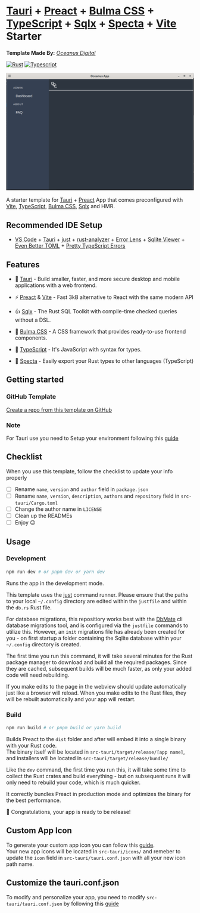 # [Tauri](https://tauri.app) + [Preact](https://preactjs.com) + [Bulma CSS](https://bulma.io/) + [TypeScript](https://typescriptlang.org) + [Sqlx](https://github.com/launchbadge/sqlx) + [Specta](https://github.com/oscartbeaumont/specta) + [Vite](https://vitejs.dev) Starter

**Template Made By:**
*[Oceanus Digital](https://home.civdev.xyz/)*

[![Rust](https://img.shields.io/badge/Rust-black?style=for-the-badge&logo=rust&logoColor=#E57324)](https://github.com/AR10Dev/tauri-solid-ts-tailwind-vite)
[![Typescript](https://img.shields.io/badge/TypeScript-007ACC?style=for-the-badge&logo=typescript&logoColor=white)](https://AR10Dev/tauri-solid-ts-tailwind-vite)

![](/public/image.png)

A starter template for [Tauri](https://tauri.app) + [Preact](https://preactjs.com/) App that comes preconfigured with [Vite](https://vitejs.dev),
[TypeScript](https://typescriptlang.org), [Bulma CSS](https://bulma.io/), [Sqlx](https://github.com/launchbadge/sqlx) and HMR.

## Recommended IDE Setup

- [VS Code](https://code.visualstudio.com/) + [Tauri](https://marketplace.visualstudio.com/items?itemName=tauri-apps.tauri-vscode) + [just](https://marketplace.visualstudio.com/items?itemName=kokakiwi.vscode-just) + [rust-analyzer](https://marketplace.visualstudio.com/items?itemName=rust-lang.rust-analyzer) + [Error Lens](https://marketplace.visualstudio.com/items?itemName=usernamehw.errorlens) + [Sqlite Viewer](https://marketplace.visualstudio.com/items?itemName=qwtel.sqlite-viewer) + [Even Better TOML](https://marketplace.visualstudio.com/items?itemName=tamasfe.even-better-toml) + [Pretty TypeScript Errors](https://marketplace.visualstudio.com/items?itemName=yoavbls.pretty-ts-errors)

## Features

- 🤩 [Tauri](https://tauri.app) - Build smaller, faster, and more secure desktop and mobile applications with a web frontend.

- ⚡️ [Preact](https://preactjs.com) & [Vite](https://vitejs.dev) - Fast 3kB alternative to React with the same modern API

- 👍 [Sqlx](https://github.com/launchbadge/sqlx) - The Rust SQL Toolkit with compile-time checked queries without a DSL.

- 🎨 [Bulma CSS](https://tailwindcss.com) - A CSS framework that provides ready-to-use frontend components.

- 💪 [TypeScript](https://typescriptlang.org) - It's JavaScript with syntax for types.

- 😤 [Specta](https://github.com/oscartbeaumont/specta) - Easily export your Rust types to other languages (TypeScript)

## Getting started

### GitHub Template

[Create a repo from this template on GitHub](https://github.com/CM-IV/Tauri-Sqlx-Preact-Template/generate)

### Note
For Tauri use you need to Setup your environment following this [guide](https://tauri.app/guides/getting-started/prerequisites)

## Checklist

When you use this template, follow the checklist to update your info properly

- [ ] Rename `name`, `version` and `author` field in `package.json`
- [ ] Rename `name`, `version`, `description`, `authors` and `repository` field in `src-tauri/Cargo.toml`
- [ ] Change the author name in `LICENSE`
- [ ] Clean up the READMEs
- [ ] Enjoy 😉

## Usage

### Development

```bash
npm run dev # or pnpm dev or yarn dev
```

Runs the app in the development mode.

This template uses the [just](https://just.systems/) command runner.  Please ensure that the paths to your local `~/.config` directory are edited within the `justfile` and within the `db.rs` Rust file.

For database migrations, this repositiory works best with the [DbMate](https://github.com/amacneil/dbmate) cli database migrations tool, and is configured via the `justfile` commands to utilize this.  However, an `init` migrations file has already been created for you - on first startup a folder containing the Sqlite database within your `~/.config` directory is created.

The first time you run this command, it will take several minutes for the Rust package manager to download and build all the required packages. Since they are cached, subsequent builds will be much faster, as only your added code will need rebuilding.

If you make edits to the page in the webview should update automatically just like a browser will reload.
When you make edits to the Rust files, they will be rebuilt automatically and your app will restart.

### Build

```bash
npm run build # or pnpm build or yarn build
```

Builds Preact to the `dist` folder and after will embed it into a single binary with your Rust code.<br>
The binary itself will be located in `src-tauri/target/release/[app name]`, and installers will be located in `src-tauri/target/release/bundle/`<br>

Like the `dev` command, the first time you run this, it will take some time to collect the Rust crates and build everything - but on subsequent runs it will only need to rebuild your code, which is much quicker.<br>

It correctly bundles Preact in production mode and optimizes the binary for the best performance.<br>

🎉 Congratulations, your app is ready to be release!

## Custom App Icon
To generate your custom app icon you can follow this [guide](https://tauri.app/guides/features/icons).<br>
Your new app icons will be located in `src-tauri/icons/` and remeber to update the `icon` field in `src-tauri/tauri.conf.json` with all your new icon path name.<br>

## Customize the tauri.conf.json

To modify and personalize your app, you need to modify `src-tauri/tauri.conf.json` by following this [guide](https://tauri.app/api/config)